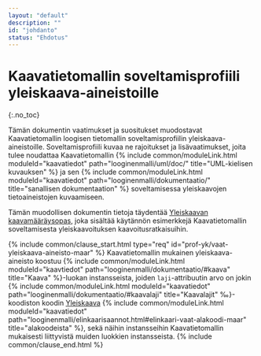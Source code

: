 ```yaml
---
layout: "default"
description: ""
id: "johdanto"
status: "Ehdotus"
---
```

# Kaavatietomallin soveltamisprofiili yleiskaava-aineistoille
{:.no_toc}

Tämän dokumentin vaatimukset ja suositukset muodostavat Kaavatietomallin loogisen tietomallin soveltamisprofiilin yleiskaava-aineistoille. Soveltamisprofiili kuvaa ne rajoitukset ja lisävaatimukset, joita tulee noudattaa Kaavatietomallin {% include common/moduleLink.html moduleId="kaavatiedot" path="looginenmalli/uml/doc/" title="UML-kielisen kuvauksen" %} ja sen {% include common/moduleLink.html moduleId="kaavatiedot" path="looginenmalli/dokumentaatio/" title="sanallisen dokumentaation" %} soveltamisessa yleiskaavojen tietoaineistojen kuvaamiseen.

Tämän muodollisen dokumentin tietoja täydentää [Yleiskaavan kaavamääräysopas](https://sykefi.github.io/kaavamaaraysoppaat/yleiskaava/), joka sisältää käytännön esimerkkejä Kaavatietomallin soveltamisesta yleiskaavoituksen kaavoitusratkaisuihin.

{% include common/clause_start.html type="req" id="prof-yk/vaat-yleiskaava-aineisto-maar" %}
Kaavatietomallin mukainen yleiskaava-aineisto koostuu {% include common/moduleLink.html moduleId="kaavtiedot" path="looginenmalli/dokumentaatio/#kaava" title="Kaava" %}-luokan instansseista, joiden ```laji```-attribuutin arvo on jokin {% include common/moduleLink.html moduleId="kaavatiedot" path="looginenmalli/dokumentaatio/#kaavalaji" title="Kaavalajit" ‰}-koodiston koodin [Yleiskaava](http://uri.suomi.fi/codelist/rytj/RY_Kaavalaji/code/2) {% include common/moduleLink.html moduleId="kaavatiedot" path="looginenmalli/elinkaarisaannot.html#elinkaari-vaat-alakoodi-maar" title="alakoodeista" %}, sekä näihin instansseihin Kaavatietomallin mukaisesti liittyvistä muiden luokkien instansseista.
{% include common/clause_end.html %}